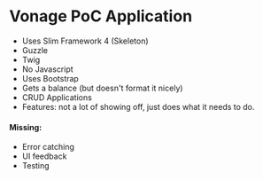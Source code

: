 # Vonage PoC Application

* Uses Slim Framework 4 (Skeleton)
* Guzzle
* Twig
* No Javascript
* Uses Bootstrap
* Gets a balance (but doesn't format it nicely)
* CRUD Applications
* Features: not a lot of showing off, just does what it needs to do.

#### Missing:

* Error catching
* UI feedback
* Testing

